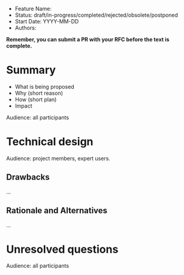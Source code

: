 - Feature Name:
- Status: draft/in-progress/completed/rejected/obsolete/postponed
- Start Date: YYYY-MM-DD
- Authors:

**Remember, you can submit a PR with your RFC before the text is complete.**

# Summary

- What is being proposed
- Why (short reason)
- How (short plan)
- Impact

Audience: all participants

# Technical design

Audience: project members, expert users.

## Drawbacks

...

## Rationale and Alternatives

...

# Unresolved questions

Audience: all participants